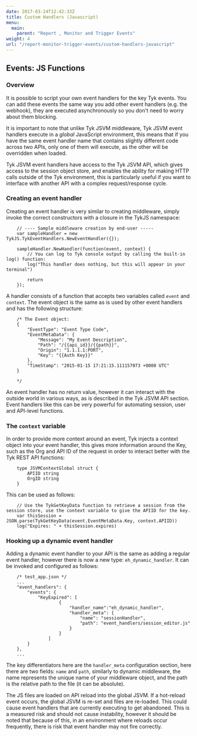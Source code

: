 ```yaml
---
date: 2017-03-24T12:42:33Z
title: Custom Handlers (Javascript)
menu:
  main:
    parent: "Report , Monitor and Trigger Events"
weight: 4
url: "/report-monitor-trigger-events/custom-handlers-javascript"
---
```


## Events: JS Functions

### Overview

It is possible to script your own event handlers for the key Tyk events. You can add these events the same way you add other event handlers (e.g. the webhook), they are executed asynchronously so you don't need to worry about them blocking.

It is important to note that unlike Tyk JSVM middleware, Tyk JSVM event handlers execute in a *global* JavaScript environment, this means that if you have the same event handler name that contains slightly different code across two APIs, only one of them will execute, as the other will be overridden when loaded.

Tyk JSVM event handlers have access to the Tyk JSVM API, which gives access to the session object store, and enables the ability for making HTTP calls outside of the Tyk environment, this is particularly useful if you want to interface with another API with a complex request/response cycle.

### Creating an event handler

Creating an event handler is very similar to creating middleware, simply invoke the correct constructors with a closure in the TykJS namespace:

```
    // ---- Sample middleware creation by end-user -----
    var sampleHandler = new TykJS.TykEventHandlers.NewEventHandler({});
    
    sampleHandler.NewHandler(function(event, context) {
        // You can log to Tyk console output by calling the built-in log() function:
        log("This handler does nothing, but this will appear in your terminal")
    
        return
    });
```

A handler consists of a function that accepts two variables called `event` and `context`. The event object is the same as is used by other event handlers and has the following structure:

```
    /* The Event object:
    {
        "EventType": "Event Type Code",
        "EventMetaData": {
            "Message": "My Event Description",
            "Path": "/{{api_id}}/{{path}}",
            "Origin": "1.1.1.1:PORT",
            "Key": "{{Auth Key}}"
        },
        "TimeStamp": "2015-01-15 17:21:15.111157073 +0000 UTC"
    }
    
    */
```

An event handler has no return value, however it can interact with the outside world in various ways, as is described in the Tyk JSVM API section. Event handlers like this can be very powerful for automating session, user and API-level functions.

### The `context` variable

In order to provide more context around an event, Tyk injects a context object into your event handler, this gives more information around the Key, such as the Org and API ID of the request in order to interact better with the Tyk REST API functions:

```
    type JSVMContextGlobal struct {
        APIID string
        OrgID string
    }
```

This can be used as follows:

```
    // Use the TykGetKeyData function to retrieve a session from the session store, use the context variable to give the APIID for the key.
    var thisSession = JSON.parse(TykGetKeyData(event.EventMetaData.Key, context.APIID))
    log("Expires: " + thisSession.expires)
```

### Hooking up a dynamic event handler

Adding a dynamic event handler to your API is the same as adding a regular event handler, however there is now a new type: `eh_dynamic_handler`. It can be invoked and configured as follows:

```
    /* test_app.json */
    ...
    "event_handlers": {
        "events": {
            "KeyExpired": [
                    {
                        "handler_name":"eh_dynamic_handler",
                        "handler_meta": {
                            "name": "sessionHandler",
                            "path": "event_handlers/session_editor.js"
                        }
                    }
                ]
        }
    },
    ...
```

The key differentiators here are the `handler_meta` configuration section, here there are two fields: `name` and `path`, similarly to dynamic middleware, the name represents the unique name of your middleware object, and the path is the relative path to the file (it can be absolute).

The JS files are loaded on API reload into the global JSVM. If a hot-reload event occurs, the global JSVM is re-set and files are re-loaded. This could cause event handlers that are currently executing to get abandoned. This is a measured risk and should not cause instability, however it should be noted that because of this, in an environment where reloads occur frequently, there is risk that event handler may not fire correctly.

